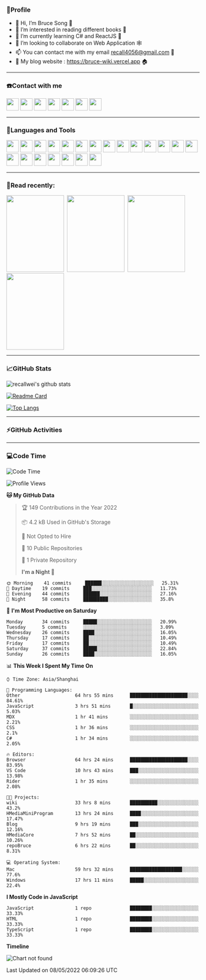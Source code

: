 ### 🦁️Profile

- 👋 Hi, I’m Bruce Song 🦁️
- 👀 I’m interested in reading different books 📖
- 🌱 I’m currently learning C# and ReactJS 🚀
- 💞️ I’m looking to collaborate on Web Application 🕸️
- 📫 You can contact me with my email recall4056@gmail.com 📮
- 📖 My blog website : https://bruce-wiki.vercel.app 🏠

---

### ☎️Contact with me

<img height="32" width="32" src="https://simpleicons.org/icons/wechat.svg"/>
<img height="32" width="32" src="https://simpleicons.org/icons/tencentqq.svg"/>
<img height="32" width="32" src="https://simpleicons.org/icons/twitter.svg"/>
<img height="32" width="32" src="https://simpleicons.org/icons/youtube.svg"/>
<img height="32" width="32" src="https://simpleicons.org/icons/google.svg"/>
<img height="32" width="32" src="https://simpleicons.org/icons/microsoftoutlook.svg"/>
<img height="32" width="32" src="https://simpleicons.org/icons/microsoftteams.svg"/>

---

### 🚀Languages and Tools

<img height="32" width="32" src="https://simpleicons.org/icons/microsoft.svg"/>
<img height="32" width="32" src="https://simpleicons.org/icons/microsoftazure.svg"/>
<img height="32" width="32" src="https://simpleicons.org/icons/azuredevops.svg"/>
<img height="32" width="32" src="https://simpleicons.org/icons/visualstudio.svg"/>
<img height="32" width="32" src="https://simpleicons.org/icons/visualstudiocode.svg"/>
<img height="32" width="32" src="https://simpleicons.org/icons/dotnet.svg"/>
<img height="32" width="32" src="https://simpleicons.org/icons/csharp.svg"/>
<img height="32" width="32" src="https://simpleicons.org/icons/microsoftsqlserver.svg"/>
<img height="32" width="32" src="https://simpleicons.org/icons/javascript.svg"/>
<img height="32" width="32" src="https://simpleicons.org/icons/html5.svg"/>
<img height="32" width="32" src="https://simpleicons.org/icons/css3.svg"/>
<img height="32" width="32" src="https://simpleicons.org/icons/nodedotjs.svg"/>
<img height="32" width="32" src="https://simpleicons.org/icons/npm.svg"/>
<img height="32" width="32" src="https://simpleicons.org/icons/webpack.svg"/>
<img height="32" width="32" src="https://simpleicons.org/icons/swagger.svg"/>
<img height="32" width="32" src="https://simpleicons.org/icons/react.svg"/>
<img height="32" width="32" src="https://simpleicons.org/icons/bootstrap.svg"/>
<img height="32" width="32" src="https://simpleicons.org/icons/jest.svg">
<img height="32" width="32" src="https://simpleicons.org/icons/github.svg"/>
<img height="32" width="32" src="https://simpleicons.org/icons/git.svg"/>
<img height="32" width="32" src="https://simpleicons.org/icons/markdown.svg"/>

---

### 📖Read recently:

<img height="200" width="150" src="https://img9.doubanio.com/view/subject/s/public/s27283822.jpg"/>&nbsp;
<img height="200" width="150" src="https://img9.doubanio.com/view/subject/l/public/s33524212.jpg"/>&nbsp;
<img height="200" width="150" src="https://img9.doubanio.com/view/subject/m/public/s33460221.jpg"/>&nbsp;
<img height="200" width="150" src="https://img3.doubanio.com/view/subject/l/public/s8958650.jpg"/>

---

### 📈GitHub Stats

![recallwei's github stats](https://github-readme-stats.vercel.app/api?username=recallwei&show_icons=true&theme=dracula&count_private=true&include_all_commits)

<!---
repository 卡片
--->

[![Readme Card](https://github-readme-stats.vercel.app/api/pin/?username=recallwei&repo=recallwei&theme=dracula)](https://github.com/recallwei/daily)

<!---
repository 常用语言 layout=compact（紧凑布局）
--->

[![Top Langs](https://github-readme-stats.vercel.app/api/top-langs/?username=recallwei&layout=compact&theme=dracula)](https://github.com/recallwei/daily)

---

### ⚡️GitHub Activities

<!--START_SECTION:activity-->

<!--END_SECTION:activity-->

---

### 💻Code Time

<!--START_SECTION:waka-->

![Code Time](http://img.shields.io/badge/Code%20Time-0-blue)

![Profile Views](http://img.shields.io/badge/Profile%20Views-13-blue)

**🐱 My GitHub Data**

> 🏆 149 Contributions in the Year 2022
>
> 📦 4.2 kB Used in GitHub's Storage
>
> 🚫 Not Opted to Hire
>
> 📜 10 Public Repositories
>
> 🔑 1 Private Repository
>
> **I'm a Night 🦉**

```text
🌞 Morning    41 commits     ██████░░░░░░░░░░░░░░░░░░░   25.31%
🌆 Daytime    19 commits     ███░░░░░░░░░░░░░░░░░░░░░░   11.73%
🌃 Evening    44 commits     ██████░░░░░░░░░░░░░░░░░░░   27.16%
🌙 Night      58 commits     █████████░░░░░░░░░░░░░░░░   35.8%

```

📅 **I'm Most Productive on Saturday**

```text
Monday       34 commits     █████░░░░░░░░░░░░░░░░░░░░   20.99%
Tuesday      5 commits      ░░░░░░░░░░░░░░░░░░░░░░░░░   3.09%
Wednesday    26 commits     ████░░░░░░░░░░░░░░░░░░░░░   16.05%
Thursday     17 commits     ██░░░░░░░░░░░░░░░░░░░░░░░   10.49%
Friday       17 commits     ██░░░░░░░░░░░░░░░░░░░░░░░   10.49%
Saturday     37 commits     █████░░░░░░░░░░░░░░░░░░░░   22.84%
Sunday       26 commits     ████░░░░░░░░░░░░░░░░░░░░░   16.05%

```

📊 **This Week I Spent My Time On**

```text
⌚︎ Time Zone: Asia/Shanghai

💬 Programming Languages:
Other                    64 hrs 55 mins      █████████████████████░░░░   84.61%
JavaScript               3 hrs 51 mins       █░░░░░░░░░░░░░░░░░░░░░░░░   5.03%
MDX                      1 hr 41 mins        ░░░░░░░░░░░░░░░░░░░░░░░░░   2.21%
CSS                      1 hr 36 mins        ░░░░░░░░░░░░░░░░░░░░░░░░░   2.1%
C#                       1 hr 34 mins        ░░░░░░░░░░░░░░░░░░░░░░░░░   2.05%

🔥 Editors:
Browser                  64 hrs 24 mins      █████████████████████░░░░   83.95%
VS Code                  10 hrs 43 mins      ███░░░░░░░░░░░░░░░░░░░░░░   13.98%
Rider                    1 hr 35 mins        ░░░░░░░░░░░░░░░░░░░░░░░░░   2.08%

🐱‍💻 Projects:
wiki                     33 hrs 8 mins       ██████████░░░░░░░░░░░░░░░   43.2%
HMediaMiniProgram        13 hrs 24 mins      ████░░░░░░░░░░░░░░░░░░░░░   17.47%
Blog                     9 hrs 19 mins       ███░░░░░░░░░░░░░░░░░░░░░░   12.16%
HMediaCore               7 hrs 52 mins       ██░░░░░░░░░░░░░░░░░░░░░░░   10.26%
repoBruce                6 hrs 22 mins       ██░░░░░░░░░░░░░░░░░░░░░░░   8.31%

💻 Operating System:
Mac                      59 hrs 32 mins      ███████████████████░░░░░░   77.6%
Windows                  17 hrs 11 mins      █████░░░░░░░░░░░░░░░░░░░░   22.4%

```

**I Mostly Code in JavaScript**

```text
JavaScript               1 repo              ████████░░░░░░░░░░░░░░░░░   33.33%
HTML                     1 repo              ████████░░░░░░░░░░░░░░░░░   33.33%
TypeScript               1 repo              ████████░░░░░░░░░░░░░░░░░   33.33%

```

**Timeline**

![Chart not found](https://raw.githubusercontent.com/recallwei/recallwei/main/charts/bar_graph.png)

Last Updated on 08/05/2022 06:09:26 UTC

<!--END_SECTION:waka-->
<!---
recallwei/recallwei is a ✨ special ✨ repository because its `README.md` (this file) appears on your GitHub profile.
You can click the Preview link to take a look at your changes.
--->
